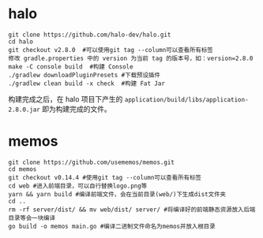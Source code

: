 # halo

```
git clone https://github.com/halo-dev/halo.git
cd halo
git checkout v2.8.0  #可以使用git tag --column可以查看所有标签
修改 gradle.properties 中的 version 为当前 tag 的版本号，如：version=2.8.0
make -C console build  #构建 Console
./gradlew downloadPluginPresets #下载预设插件
./gradlew clean build -x check  #构建 Fat Jar
```
构建完成之后，在 halo 项目下产生的 `application/build/libs/application-2.8.0.jar` 即为构建完成的文件。

# memos

```
git clone https://github.com/usememos/memos.git 
cd memos
git checkout v0.14.4 #使用git tag --column可以查看所有标签
cd web #进入前端目录，可以自行替换logo.png等
yarn && yarn build #编译前端文件，会在当前目录(web/)下生成dist文件夹
cd ..
rm -rf server/dist/ && mv web/dist/ server/ #将编译好的前端静态资源放入后端目录等会一块编译
go build -o memos main.go #编译二进制文件命名为memos并放入根目录
```
